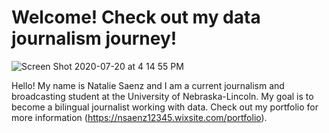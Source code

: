 # Welcome! Check out my data journalism journey! 

![Screen Shot 2020-07-20 at 4 14 55 PM](https://user-images.githubusercontent.com/66645880/87992803-44732480-caa6-11ea-8ffa-8d9c09c0c6b5.png)

Hello! My name is Natalie Saenz and I am a current journalism and broadcasting student at the University of Nebraska-Lincoln. My goal is to become a bilingual journalist working with data. Check out my portfolio for more information (https://nsaenz12345.wixsite.com/portfolio). 
